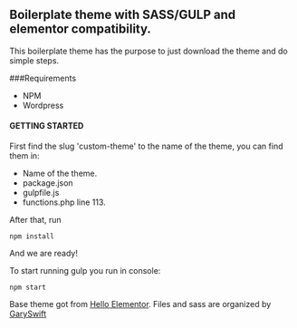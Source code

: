 ## Boilerplate theme with SASS/GULP and elementor compatibility.

This boilerplate theme has the purpose to just download the theme and do simple steps.

###Requirements

- NPM
- Wordpress

#### GETTING STARTED

First find the slug 'custom-theme' to the name of the theme, you can find them in:

  - Name of the theme.
  - package.json
  - gulpfile.js
  - functions.php line 113.
  
After that, run 

```
npm install
```

And we are ready!


To start running gulp you run in console:

```
npm start
```

  
  
  Base theme got from [Hello Elementor](https://elementor.com/hello-theme/).
  Files and sass are organized by [GarySwift](https://gist.github.com/GarySwift/053efda0cff9fc7dac4f53152f19f506)